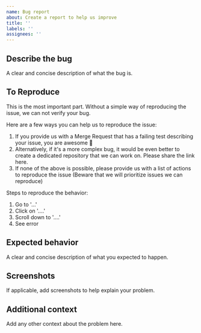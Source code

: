 ```yaml
---
name: Bug report
about: Create a report to help us improve
title: ''
labels: ''
assignees: ''
---
```


## Describe the bug

A clear and concise description of what the bug is.

## To Reproduce

This is the most important part. Without a simple way of reproducing the issue, we can not verify your bug.

Here are a few ways you can help us to reproduce the issue:

1. If you provide us with a Merge Request that has a failing test describing your issue, you are awesome :tada:
2. Alternatively, if it's a more complex bug, it would be even better to create a dedicated repository that we can work on. Please share the link here.
3. If none of the above is possible, please provide us with a list of actions to reproduce the issue (Beware that we will prioritize issues we can reproduce)

Steps to reproduce the behavior:

1. Go to '...'
2. Click on '....'
3. Scroll down to '....'
4. See error

## Expected behavior

A clear and concise description of what you expected to happen.

## Screenshots

If applicable, add screenshots to help explain your problem.

## Additional context

Add any other context about the problem here.
